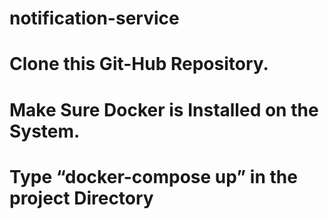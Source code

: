 # notification-service


# Clone this Git-Hub Repository.
# Make Sure Docker is Installed on the System.
# Type “docker-compose up” in the project Directory
